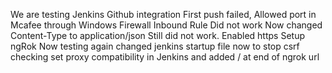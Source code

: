 We are testing Jenkins Github integration
First push failed, Allowed port in Mcafee through Windows Firewall Inbound Rule
Did not work
Now changed Content-Type to application/json
Still did not work. Enabled https
Setup ngRok Now testing again
changed jenkins startup file now to stop csrf checking
set proxy compatibility in Jenkins and added / at end of ngrok url
